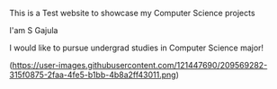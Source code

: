 This is a Test website to showcase my Computer Science projects

I'am S Gajula

I would like to pursue undergrad studies in Computer Science major!

(https://user-images.githubusercontent.com/121447690/209569282-315f0875-2faa-4fe5-b1bb-4b8a2ff43011.png)
